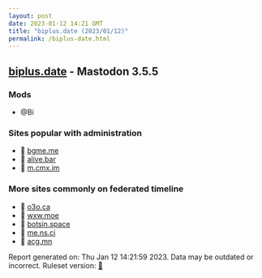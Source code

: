 ```yaml
---
layout: post
date: 2023-01-12 14:21 GMT
title: "biplus.date (2023/01/12)"
permalink: /biplus-date.html
---
```


## [biplus.date](https://biplus.date) - Mastodon 3.5.5

### Mods
 * @Bi

### Sites popular with administration

* 🐘 [bgme.me](/bgme-me.html)
* 🐘 [alive.bar](/alive-bar.html)
* 🐘 [m.cmx.im](/m-cmx-im.html)

### More sites commonly on federated timeline

* 🐘 [o3o.ca](/o3o-ca.html)
* 🐘 [wxw.moe](/wxw-moe.html)
* 🐘 [botsin.space](/botsin-space.html)
* 🐘 [me.ns.ci](/me-ns-ci.html)
* 🐘 [acg.mn](/acg-mn.html)

Report generated on: Thu Jan 12 14:21:59 2023. Data may be outdated or incorrect.
Ruleset version: [🧁](/version-cupcake)
